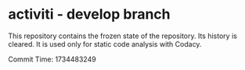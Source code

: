 # activiti - develop branch

This repository contains the frozen state of the repository.
Its history is cleared. It is used only for static code
analysis with Codacy.

Commit Time: 1734483249